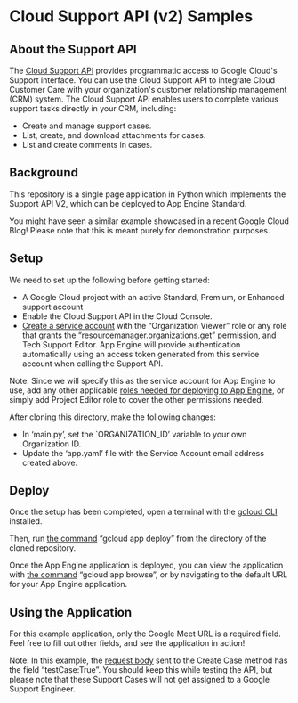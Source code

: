 # Cloud Support API (v2) Samples

## About the Support API

The [Cloud Support API](https://cloud.google.com/support/docs/reference/rest) provides programmatic access to Google Cloud's Support interface. You can use the Cloud Support API to integrate Cloud Customer Care with your organization's customer relationship management (CRM) system. The Cloud Support API enables users to complete various support tasks directly in your CRM, including:

- Create and manage support cases.
- List, create, and download attachments for cases.
- List and create comments in cases.

## Background

This repository is a single page application in Python which implements the Support API V2, which can be deployed to App Engine Standard. 

You might have seen a similar example showcased in a recent Google Cloud Blog! Please note that this is meant purely for demonstration purposes. 

## Setup

We need to set up the following before getting started:

- A Google Cloud project with an active Standard, Premium, or Enhanced support account
- Enable the Cloud Support API in the Cloud Console.
- [Create a service account](https://cloud.google.com/docs/authentication/getting-started) with the “Organization Viewer” role or any role that grants the “resourcemanager.organizations.get” permission, and Tech Support Editor. App Engine will provide authentication automatically using an access token generated from this service account when calling the Support API.

Note: Since we will specify this as the service account for App Engine to use, add any other applicable [roles needed for deploying to App Engine](https://cloud.google.com/iam/docs/understanding-roles#app-engine-roles), or simply add Project Editor role to cover the other permissions needed.


After cloning this directory, make the following changes:
 
- In ‘main.py’, set the `ORGANIZATION_ID’ variable to your own Organization ID. 
- Update the ‘app.yaml’ file with the Service Account email address created above.

## Deploy

Once the setup has been completed, open a terminal with the [gcloud CLI](https://cloud.google.com/sdk/docs/install) installed.

Then, run [the command](https://cloud.google.com/sdk/gcloud/reference/app/deploy) “gcloud app deploy” from the directory of the cloned repository. 

Once the App Engine application is deployed, you can view the application with [the command](https://cloud.google.com/sdk/gcloud/reference/app/browse) “gcloud app browse”, or by navigating to the default URL for your App Engine application. 

## Using the Application

For this example application, only the Google Meet URL is a required field. Feel free to fill out other fields, and see the application in action! 

Note: In this example, the [request body](https://cloud.google.com/support/docs/reference/rest/v2beta/cases) sent to the Create Case method has the field “testCase:True”. You should keep this while testing the API, but please note that these Support Cases will not get assigned to a Google Support Engineer. 

